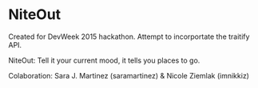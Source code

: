 # NiteOut
Created for DevWeek 2015 hackathon.
Attempt to incorportate the traitify API.

NiteOut: Tell it your current mood, it tells you places to go.


Colaboration: Sara J. Martinez (saramartinez) & Nicole Ziemlak (imnikkiz)
